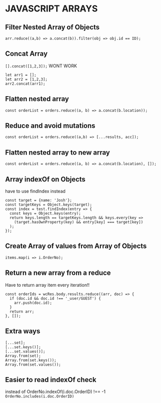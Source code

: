 # JAVASCRIPT ARRAYS

## Filter Nested Array of Objects
```
arr.reduce((a,b) => a.concat(b)).filter(obj => obj.id == ID);
```

## Concat Array
`[].concat([1,2,3]);` WONT WORK
```
let arr1 = [];
let arr2 = [1,2,3];
arr2.concat(arr1);
```

## Flatten nested array
`const orderList = orders.reduce((a, b) => a.concat(b.location));`

## Reduce and avoid mutations
`const orderList = orders.reduce((a,b) => [...results, acc]);`

## Flatten nested array to new array
`const orderList = orders.reduce((a, b) => a.concat(b.location), []);`

## Array indexOf on Objects
have to use findIndex instead
```
const target = {name: 'Josh'};
const targetKeys = Object.keys(target);
const index = test.findIndex(entry => {
  const keys = Object.keys(entry);
  return keys.length == targetKeys.length && keys.every(key =>
    (target.hasOwnProperty(key) && entry[key] === target[key])
  );
});
```

## Create Array of values from Array of Objects
`items.map(i => i.OrderNo);`

## Return a new array from a reduce
Have to return array item every iteration!!
```
const orderIds = wcRes.body.results.reduce((arr, doc) => {
  if (doc.id && doc.id !== '_user/GUEST') {
    arr.push(doc.id);
  }
  return arr;
}, []);
```

## Extra ways
```
[...set];
[...set.keys()];
[...set.values()];
Array.from(set);
Array.from(set.keys());
Array.from(set.values());
```

## Easier to read indexOf check
instead of OrderNo.indexOf(i.doc.OrderID) !== -1
`OrderNo.includes(i.doc.OrderID)`
